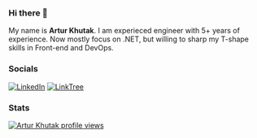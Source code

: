 ### Hi there 👋

My name is **Artur Khutak**.
I am experieced engineer with 5+ years of experience. Now mostly focus on .NET, but willing to sharp my T-shape skills in Front-end and DevOps.

### Socials

[![LinkedIn](https://img.shields.io/badge/-LinkedIn-blue?style=for-the-badge&logo=appveyor)](https://www.linkedin.com/in/arty-prof)
[![LinkTree](https://img.shields.io/badge/-linktree-green?style=for-the-badge&logo=appveyor)](https://linktr.ee/arty_prof)

### Stats
[![Artur Khutak profile views](https://u8views.com/api/v1/github/profiles/28942912/views/day-week-month-total-count.svg)](https://u8views.com/github/ArtyProf)
